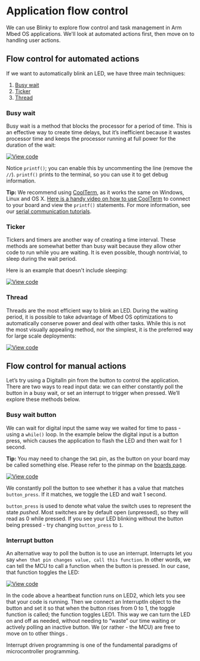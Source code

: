 # Application flow control

We can use Blinky to explore flow control and task management in Arm Mbed OS applications. We'll look at automated actions first, then move on to handling user actions.

## Flow control for automated actions

If we want to automatically blink an LED, we have three main techniques:

1. [Busy wait](#busy-wait)
1. [Ticker](#ticker)
1. [Thread](#thread)

### Busy wait

Busy wait is a method that blocks the processor for a period of time. This is an effective way to create time delays, but it’s inefficient because it wastes processor time and keeps the processor running at full power for the duration of the wait:

[![View code](https://www.mbed.com/embed/?url=https://github.com/ARMmbed/mbed-os-examples-docs_only/tree/master/Flow-Control/Busy-Wait)](https://github.com/ARMmbed/mbed-os-examples-docs_only/blob/master/Flow-Control/Busy-Wait/main.cpp)

Notice `printf()`; you can enable this by uncommenting the line (remove the `//`). `printf()` prints to the terminal, so you can use it to get debug information.

<span class="tips">**Tip:** We recommend using [CoolTerm](http://freeware.the-meiers.org/), as it works the same on Windows, Linux and OS X. [Here is a handy video on how to use CoolTerm](https://www.youtube.com/watch?v=jAMTXK9HjfU) to connect to your board and view the `printf()` statements. For more information, see our [serial communication tutorials](/docs/v5.10/tutorials/serial-communication.html).</span>

### Ticker

Tickers and timers are another way of creating a time interval. These methods are somewhat better than busy wait because they allow other code to run while you are waiting. It is even possible, though nontrivial, to sleep during the wait period.

Here is an example that doesn't include sleeping:

[![View code](https://www.mbed.com/embed/?url=https://github.com/ARMmbed/mbed-os-examples-docs_only/tree/master/Flow-Control/Ticker)](https://github.com/ARMmbed/mbed-os-examples-docs_only/blob/master/Flow-Control/Ticker/main.cpp)

### Thread

Threads are the most efficient way to blink an LED. During the waiting period, it is possible to take advantage of Mbed OS optimizations to automatically conserve power and deal with other tasks. While this is not the most visually appealing method, nor the simplest, it is the preferred way for large scale deployments:

[![View code](https://www.mbed.com/embed/?url=https://github.com/ARMmbed/mbed-os-examples-docs_only/tree/master/Flow-Control/Thread)](https://github.com/ARMmbed/mbed-os-examples-docs_only/blob/master/Flow-Control/Thread/main.cpp)

## Flow control for manual actions

Let’s try using a DigitalIn pin from the button to control the application. There are two ways to read input data: we can either constantly poll the button in a busy wait, or set an interrupt to trigger when pressed. We’ll explore these methods below.

### Busy wait button

We can wait for digital input the same way we waited for time to pass - using a `while()` loop. In the example below the digital input is a button press, which causes the application to flash the LED and then wait for 1 second.

<span class="tips">**Tip:** You may need to change the `SW1` pin, as the button on your board may be called something else. Please refer to the pinmap on the [boards page](https://os.mbed.com/platforms/).</span>

[![View code](https://www.mbed.com/embed/?url=https://github.com/ARMmbed/mbed-os-examples-docs_only/tree/master/Flow-Control/Busy-Wait-Button)](https://github.com/ARMmbed/mbed-os-examples-docs_only/blob/master/Flow-Control/Busy-Wait-Button/main.cpp)

We constantly poll the button to see whether it has a value that matches `button_press`. If it matches, we toggle the LED and wait 1 second.

`button_press` is used to denote what value the switch uses to represent the state *pushed*. Most switches are by default open (unpressed), so they will read as 0 while pressed. If you see your LED blinking without the button being pressed - try changing `button_press` to `1`.

### Interrupt button

An alternative way to poll the button is to use an interrupt. Interrupts let you say `when that pin changes value, call this function`. In other words, we can tell the MCU to call a function when the button is pressed. In our case, that function toggles the LED:

[![View code](https://www.mbed.com/embed/?url=https://github.com/ARMmbed/mbed-os-examples-docs_only/tree/master/Flow-Control/Interrupt-Button)](https://github.com/ARMmbed/mbed-os-examples-docs_only/blob/master/Flow-Control/Interrupt-Button/main.cpp)

In the code above a heartbeat function runs on LED2, which lets you see that your code is running. Then we connect an InterruptIn object to the button and set it so that when the button rises from 0 to 1, the toggle function is called; the function toggles LED1. This way we can turn the LED on and off as needed, without needing to “waste” our time waiting or actively polling an inactive button. We (or rather - the MCU) are free to move on to other things .

Interrupt driven programming is one of the fundamental paradigms of microcontroller programming.
